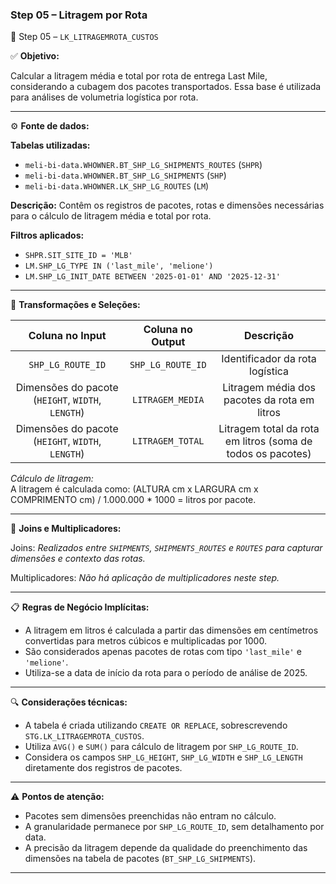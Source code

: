 ### Step 05 – Litragem por Rota

🔹 Step 05 – `LK_LITRAGEMROTA_CUSTOS`

✅ **Objetivo:**

Calcular a litragem média e total por rota de entrega Last Mile, considerando a cubagem dos pacotes transportados. Essa base é utilizada para análises de volumetria logística por rota.

---

⚙️ **Fonte de dados:**

**Tabelas utilizadas:**

- `meli-bi-data.WHOWNER.BT_SHP_LG_SHIPMENTS_ROUTES` (`SHPR`)
- `meli-bi-data.WHOWNER.BT_SHP_LG_SHIPMENTS` (`SHP`)
- `meli-bi-data.WHOWNER.LK_SHP_LG_ROUTES` (`LM`)

**Descrição:** Contêm os registros de pacotes, rotas e dimensões necessárias para o cálculo de litragem média e total por rota.

**Filtros aplicados:**

- `SHPR.SIT_SITE_ID = 'MLB'`
- `LM.SHP_LG_TYPE IN ('last_mile', 'melione')`
- `LM.SHP_LG_INIT_DATE BETWEEN '2025-01-01' AND '2025-12-31'`

---

📐 **Transformações e Seleções:**

| **Coluna no Input** | **Coluna no Output** | **Descrição**                                               |
| :-----------------: | :------------------: | :---------------------------------------------------------: |
| `SHP_LG_ROUTE_ID`   | `SHP_LG_ROUTE_ID`    | Identificador da rota logística                             |
| Dimensões do pacote (`HEIGHT`, `WIDTH`, `LENGTH`) | `LITRAGEM_MEDIA` | Litragem média dos pacotes da rota em litros               |
| Dimensões do pacote (`HEIGHT`, `WIDTH`, `LENGTH`) | `LITRAGEM_TOTAL` | Litragem total da rota em litros (soma de todos os pacotes)|

*Cálculo de litragem:*  
A litragem é calculada como:
(ALTURA cm x LARGURA cm x COMPRIMENTO cm) / 1.000.000 * 1000 = litros por pacote.

---

🔁 **Joins e Multiplicadores:**

Joins: *Realizados entre `SHIPMENTS`, `SHIPMENTS_ROUTES` e `ROUTES` para capturar dimensões e contexto das rotas.*

Multiplicadores: *Não há aplicação de multiplicadores neste step.*

---

📋 **Regras de Negócio Implícitas:**

- A litragem em litros é calculada a partir das dimensões em centímetros convertidas para metros cúbicos e multiplicadas por 1000.
- São considerados apenas pacotes de rotas com tipo `'last_mile'` e `'melione'`.
- Utiliza-se a data de início da rota para o período de análise de 2025.

---

🔍 **Considerações técnicas:**

- A tabela é criada utilizando `CREATE OR REPLACE`, sobrescrevendo `STG.LK_LITRAGEMROTA_CUSTOS`.
- Utiliza `AVG()` e `SUM()` para cálculo de litragem por `SHP_LG_ROUTE_ID`.
- Considera os campos `SHP_LG_HEIGHT`, `SHP_LG_WIDTH` e `SHP_LG_LENGTH` diretamente dos registros de pacotes.

---

⚠️ **Pontos de atenção:**

- Pacotes sem dimensões preenchidas não entram no cálculo.
- A granularidade permanece por `SHP_LG_ROUTE_ID`, sem detalhamento por data.
- A precisão da litragem depende da qualidade do preenchimento das dimensões na tabela de pacotes (`BT_SHP_LG_SHIPMENTS`).

---
